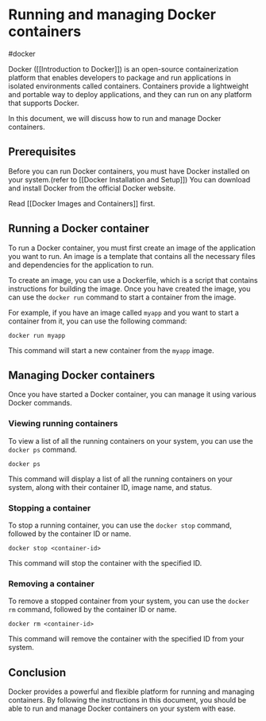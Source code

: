 # Running and managing Docker containers

#docker

Docker ([[Introduction to Docker]]) is an open-source containerization platform that enables developers to package and run applications in isolated environments called containers. Containers provide a lightweight and portable way to deploy applications, and they can run on any platform that supports Docker.

In this document, we will discuss how to run and manage Docker containers.

## Prerequisites

Before you can run Docker containers, you must have Docker installed on your system.(refer to [[Docker Installation and Setup]]) You can download and install Docker from the official Docker website.

Read [[Docker Images and Containers]] first.

## Running a Docker container

To run a Docker container, you must first create an image of the application you want to run. An image is a template that contains all the necessary files and dependencies for the application to run.

To create an image, you can use a Dockerfile, which is a script that contains instructions for building the image. Once you have created the image, you can use the `docker run` command to start a container from the image.

For example, if you have an image called `myapp` and you want to start a container from it, you can use the following command:

```
docker run myapp
```

This command will start a new container from the `myapp` image.

## Managing Docker containers

Once you have started a Docker container, you can manage it using various Docker commands.

### Viewing running containers

To view a list of all the running containers on your system, you can use the `docker ps` command.

```
docker ps
```

This command will display a list of all the running containers on your system, along with their container ID, image name, and status.

### Stopping a container

To stop a running container, you can use the `docker stop` command, followed by the container ID or name.

```
docker stop <container-id>
```

This command will stop the container with the specified ID.

### Removing a container

To remove a stopped container from your system, you can use the `docker rm` command, followed by the container ID or name.

```
docker rm <container-id>
```

This command will remove the container with the specified ID from your system.

## Conclusion

Docker provides a powerful and flexible platform for running and managing containers. By following the instructions in this document, you should be able to run and manage Docker containers on your system with ease.
